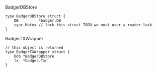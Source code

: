 BadgerDBStore

```
type BadgerDBStore struct {
    DB         *badger.DB
    sync.Mutex // lock this struct TODO we must user a reader lock
}
```

BadgerTXWrapper

```
// this object is returned
type BadgerTXWrapper struct {
    bdb *BadgerDBStore
    tx  *badger.Txn
}
```



